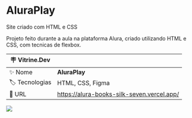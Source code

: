 # AluraPlay
 Site criado com HTML e CSS

Projeto feito durante a aula na plataforma Alura, criado utilizando HTML e CSS, com tecnicas de flexbox.

| :placard: Vitrine.Dev |     |
| -------------  | --- |
| :sparkles: Nome        | **AluraPlay**
| :label: Tecnologias | HTML, CSS, Figma
| :rocket: URL         | https://alura-books-silk-seven.vercel.app/

<!-- Inserir imagem com a #vitrinedev ao final do link -->
![](assets/print.png)